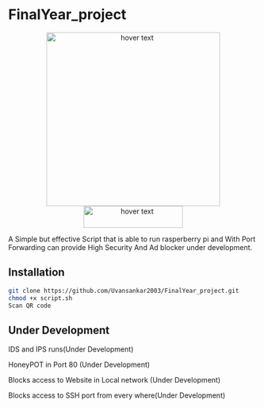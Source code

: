 # FinalYear_project
<p align="center">
  <img src="https://www.raspberrypi.com/app/uploads/2022/02/COLOUR-Raspberry-Pi-Symbol-Registered.png" width="350" title="hover text">
  <img src="https://cdn.iconscout.com/icon/premium/png-512-thumb/vpn-7-1064331.png?w=512&f=avif" width="200" height= 44 title="hover text">
 </p>
A Simple but effective Script that is able to run rasperberry pi and With Port Forwarding can provide High Security
And Ad blocker under development.

## Installation 
```bash
git clone https://github.com/Uvansankar2003/FinalYear_project.git
chmod +x script.sh 
Scan QR code
```

## Under Development
IDS and IPS runs(Under Development)

HoneyPOT in Port 80 (Under Development)

Blocks access to Website in Local network (Under Development)

Blocks access to SSH port from every where(Under Development)
